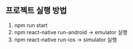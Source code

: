 ## 프로젝트 실행 방법

1. npm run start
2. npm react-native run-android -> emulator 실행
3. npm react-native run-ios -> simulator 실행
